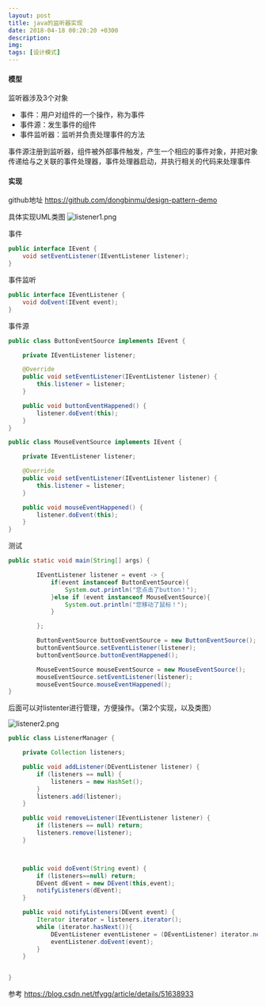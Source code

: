 ```yaml
---
layout: post
title: java的监听器实现
date: 2018-04-18 00:20:20 +0300
description:
img:
tags: [设计模式]
---
```


#### 模型
监听器涉及3个对象
- 事件：用户对组件的一个操作，称为事件
- 事件源：发生事件的组件
- 事件监听器：监听并负责处理事件的方法

事件源注册到监听器，组件被外部事件触发，产生一个相应的事件对象，并把对象传递给与之关联的事件处理器，事件处理器启动，并执行相关的代码来处理事件

#### 实现
github地址  https://github.com/dongbinmu/design-pattern-demo

具体实现UML类图
![listener1.png]({{site.baseurl}}/assets/img/design/listener1.png)

事件

```java
public interface IEvent {
    void setEventListener(IEventListener listener);
}
```
事件监听

```java
public interface IEventListener {
    void doEvent(IEvent event);
}
```

事件源

```java
public class ButtonEventSource implements IEvent {

    private IEventListener listener;

    @Override
    public void setEventListener(IEventListener listener) {
        this.listener = listener;
    }

    public void buttonEventHappened() {
        listener.doEvent(this);
    }
}

public class MouseEventSource implements IEvent {

    private IEventListener listener;

    @Override
    public void setEventListener(IEventListener listener) {
        this.listener = listener;
    }

    public void mouseEventHappened() {
        listener.doEvent(this);
    }
}
```

测试

```java
public static void main(String[] args) {

        IEventListener listener = event -> {
            if(event instanceof ButtonEventSource){
                System.out.println("您点击了button！");
            }else if (event instanceof MouseEventSource){
                System.out.println("您移动了鼠标！");
            }

        };

        ButtonEventSource buttonEventSource = new ButtonEventSource();
        buttonEventSource.setEventListener(listener);
        buttonEventSource.buttonEventHappened();

        MouseEventSource mouseEventSource = new MouseEventSource();
        mouseEventSource.setEventListener(listener);
        mouseEventSource.mouseEventHappened();
}
```


后面可以对listenter进行管理，方便操作。（第2个实现，以及类图）

![listener2.png]({{site.baseurl}}/assets/img/design/listener2.png)


```java
public class ListenerManager {

    private Collection listeners;

    public void addListener(DEventListener listener) {
        if (listeners == null) {
            listeners = new HashSet();
        }
        listeners.add(listener);
    }

    public void removeListener(IEventListener listener) {
        if (listeners == null) return;
        listeners.remove(listener);
    }



    public void doEvent(String event) {
        if (listeners==null) return;
        DEvent dEvent = new DEvent(this,event);
        notifyListeners(dEvent);
    }

    public void notifyListeners(DEvent event) {
        Iterator iterator = listeners.iterator();
        while (iterator.hasNext()){
            DEventListener eventListener = (DEventListener) iterator.next();
            eventListener.doEvent(event);
        }
    }


}
```


参考  https://blog.csdn.net/tfygg/article/details/51638933